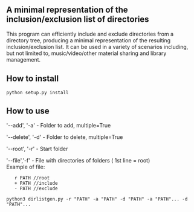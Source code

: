 ## A minimal representation of the inclusion/exclusion list of directories

This program can efficiently include and exclude directories from a directory tree, producing a minimal representation of the resulting inclusion/exclusion list. It can be used in a variety of scenarios including, but not limited to, music/video/other material sharing and library management.

## How to install

```python setup.py install```

## How to use
'--add', '-a' - Folder to add, multiple=True

'--delete', '-d' - Folder to delete, multiple=True

'--root', '-r' - Start folder  

'--file','-f' - File with directories of folders ( 1st line = root)  
Example of file:
```
   r PATH //root
   + PATH //include
   - PATH //exclude
```
```python3 dirlistgen.py -r "PATH" -a "PATH" -d "PATH" -a "PATH"... -d "PATH"...```
